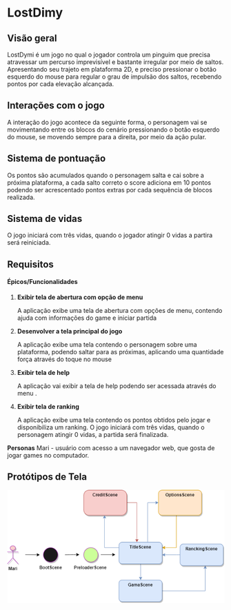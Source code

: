 # LostDimy

## Visão geral

LostDymi é um jogo no qual o jogador controla um pinguim que precisa atravessar um percurso imprevisível e bastante irregular por meio de saltos. Apresentando seu trajeto em plataforma 2D, e preciso pressionar o botão esquerdo do mouse para regular o grau de impulsão dos saltos, recebendo pontos por cada elevação alcançada.

## Interações com o jogo

A interação do jogo acontece da seguinte forma, o personagem vai se movimentando entre os blocos do cenário pressionando  o botão esquerdo do mouse, se movendo sempre para a direita, por meio da ação pular. 

## Sistema de pontuação

Os pontos são acumulados quando o personagem salta e cai sobre a próxima plataforma, a cada salto correto o score adiciona em 10 pontos podendo ser acrescentado pontos extras por cada sequência de blocos realizada. 

## Sistema de vidas

O jogo iniciará com três vidas, quando o jogador atingir 0 vidas a partira será reiniciada.

## Requisitos

#### Épicos/Funcionalidades

1. **Exibir tela de abertura com opção de menu**

   A aplicação exibe uma tela de abertura com opções de menu, contendo ajuda com  informações do game e iniciar partida

2. **Desenvolver  a tela principal do jogo**

   A aplicação exibe uma tela contendo o personagem sobre uma plataforma, podendo saltar para as próximas, aplicando uma quantidade força através do toque no mouse

4. **Exibir tela de help**

   A aplicação vai exibir a tela de help podendo ser acessada através do menu .

5. **Exibir tela de ranking**

   A aplicação exibe uma tela contendo os pontos obtidos pelo jogar e disponibiliza um ranking.
O jogo iniciará com três vidas, quando o personagem atingir 0 vidas, a partida será finalizada.

**Personas**
Mari - usuário com acesso a um navegador web, que gosta de jogar games no computador.

## Protótipos de Tela



![diagrama](diagrama.png)